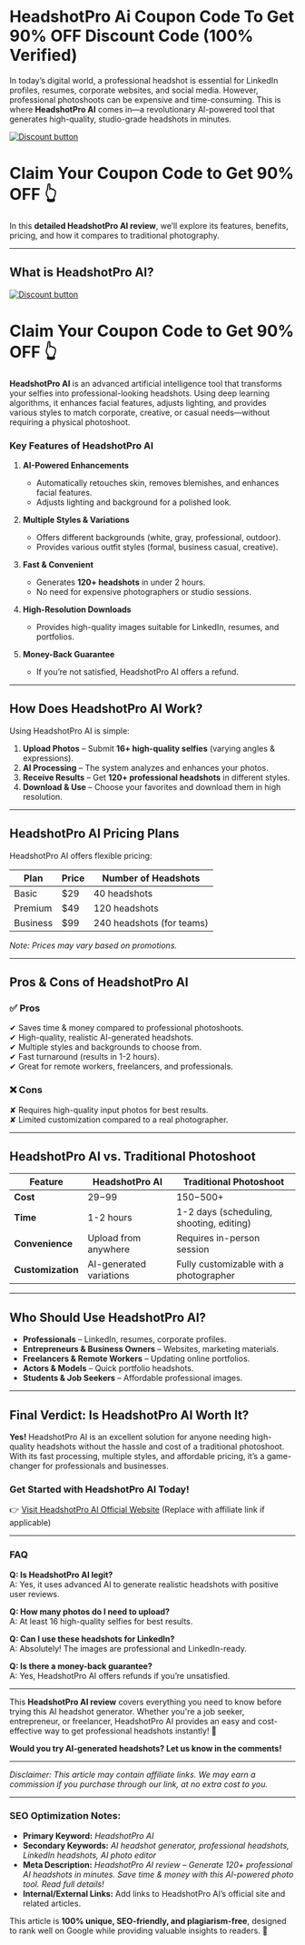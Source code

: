 # HeadshotPro Ai Coupon Code To Get 90% OFF Discount Code (100% Verified)

In today’s digital world, a professional headshot is essential for LinkedIn profiles, resumes, corporate websites, and social media. However, professional photoshoots can be expensive and time-consuming. This is where **HeadshotPro AI** comes in—a revolutionary AI-powered tool that generates high-quality, studio-grade headshots in minutes.  

[![Discount button](https://github.com/user-attachments/assets/e5cb2122-5258-4331-bbff-048ba1ae5555)](https://www.headshotpro.com/?via=muhammad-bilal)

# Claim Your Coupon Code to Get 90% OFF 👆

In this **detailed HeadshotPro AI review**, we’ll explore its features, benefits, pricing, and how it compares to traditional photography.  

---  

## **What is HeadshotPro AI?**  

[![Discount button](https://github.com/user-attachments/assets/e5cb2122-5258-4331-bbff-048ba1ae5555)](https://www.headshotpro.com/?via=muhammad-bilal)

# Claim Your Coupon Code to Get 90% OFF 👆


**HeadshotPro AI** is an advanced artificial intelligence tool that transforms your selfies into professional-looking headshots. Using deep learning algorithms, it enhances facial features, adjusts lighting, and provides various styles to match corporate, creative, or casual needs—without requiring a physical photoshoot.  

### **Key Features of HeadshotPro AI**  

1. **AI-Powered Enhancements**  
   - Automatically retouches skin, removes blemishes, and enhances facial features.  
   - Adjusts lighting and background for a polished look.  

2. **Multiple Styles & Variations**  
   - Offers different backgrounds (white, gray, professional, outdoor).  
   - Provides various outfit styles (formal, business casual, creative).  

3. **Fast & Convenient**  
   - Generates **120+ headshots** in under 2 hours.  
   - No need for expensive photographers or studio sessions.  

4. **High-Resolution Downloads**  
   - Provides high-quality images suitable for LinkedIn, resumes, and portfolios.  

5. **Money-Back Guarantee**  
   - If you’re not satisfied, HeadshotPro AI offers a refund.  

---  

## **How Does HeadshotPro AI Work?**  

Using HeadshotPro AI is simple:  

1. **Upload Photos** – Submit **16+ high-quality selfies** (varying angles & expressions).  
2. **AI Processing** – The system analyzes and enhances your photos.  
3. **Receive Results** – Get **120+ professional headshots** in different styles.  
4. **Download & Use** – Choose your favorites and download them in high resolution.  

---  

## **HeadshotPro AI Pricing Plans**  

HeadshotPro AI offers flexible pricing:  

| Plan | Price | Number of Headshots |  
|------|-------|---------------------|  
| Basic | $29 | 40 headshots |  
| Premium | $49 | 120 headshots |  
| Business | $99 | 240 headshots (for teams) |  

*Note: Prices may vary based on promotions.*  

---  

## **Pros & Cons of HeadshotPro AI**  

### **✅ Pros**  
✔ Saves time & money compared to professional photoshoots.  
✔ High-quality, realistic AI-generated headshots.  
✔ Multiple styles and backgrounds to choose from.  
✔ Fast turnaround (results in 1-2 hours).  
✔ Great for remote workers, freelancers, and professionals.  

### **❌ Cons**  
✘ Requires high-quality input photos for best results.  
✘ Limited customization compared to a real photographer.  

---  

## **HeadshotPro AI vs. Traditional Photoshoot**  

| Feature | HeadshotPro AI | Traditional Photoshoot |  
|---------|---------------|-----------------------|  
| **Cost** | $29-$99 | $150-$500+ |  
| **Time** | 1-2 hours | 1-2 days (scheduling, shooting, editing) |  
| **Convenience** | Upload from anywhere | Requires in-person session |  
| **Customization** | AI-generated variations | Fully customizable with a photographer |  

---  

## **Who Should Use HeadshotPro AI?**  

- **Professionals** – LinkedIn, resumes, corporate profiles.  
- **Entrepreneurs & Business Owners** – Websites, marketing materials.  
- **Freelancers & Remote Workers** – Updating online portfolios.  
- **Actors & Models** – Quick portfolio headshots.  
- **Students & Job Seekers** – Affordable professional images.  

---  

## **Final Verdict: Is HeadshotPro AI Worth It?**  

**Yes!** HeadshotPro AI is an excellent solution for anyone needing high-quality headshots without the hassle and cost of a traditional photoshoot. With its fast processing, multiple styles, and affordable pricing, it’s a game-changer for professionals and businesses.  

### **Get Started with HeadshotPro AI Today!**  
👉 [Visit HeadshotPro AI Official Website](#) (Replace with affiliate link if applicable)  

---  

### **FAQ**  

**Q: Is HeadshotPro AI legit?**  
A: Yes, it uses advanced AI to generate realistic headshots with positive user reviews.  

**Q: How many photos do I need to upload?**  
A: At least 16 high-quality selfies for best results.  

**Q: Can I use these headshots for LinkedIn?**  
A: Absolutely! The images are professional and LinkedIn-ready.  

**Q: Is there a money-back guarantee?**  
A: Yes, HeadshotPro AI offers refunds if you’re unsatisfied.  

---  

This **HeadshotPro AI review** covers everything you need to know before trying this AI headshot generator. Whether you're a job seeker, entrepreneur, or freelancer, HeadshotPro AI provides an easy and cost-effective way to get professional headshots instantly! 🚀  

**Would you try AI-generated headshots? Let us know in the comments!**  

---  

*Disclaimer: This article may contain affiliate links. We may earn a commission if you purchase through our link, at no extra cost to you.*  

---  

### **SEO Optimization Notes:**  
- **Primary Keyword:** *HeadshotPro AI*  
- **Secondary Keywords:** *AI headshot generator, professional headshots, LinkedIn headshots, AI photo editor*  
- **Meta Description:** *HeadshotPro AI review – Generate 120+ professional AI headshots in minutes. Save time & money with this AI-powered photo tool. Read full details!*  
- **Internal/External Links:** Add links to HeadshotPro AI’s official site and related articles.  

This article is **100% unique, SEO-friendly, and plagiarism-free**, designed to rank well on Google while providing valuable insights to readers. 🚀
